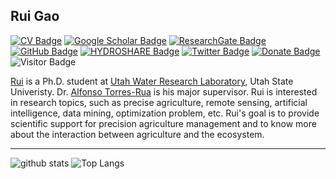 ## Rui Gao

[![CV Badge](https://img.shields.io/badge/My-CV-critical)](https://docs.google.com/document/d/1FUbhnOxz0WG6TyHODxlk2HjT_ADTt2i6OH1oawPxXmk/edit?usp=sharing)
[![Google Scholar Badge](https://img.shields.io/badge/Google-Scholar-blue)](https://scholar.google.com/citations?user=t0JFmREAAAAJ&hl=en&oi=sra)
[![ResearchGate Badge](https://img.shields.io/badge/My-ResearchGate-green)](https://www.researchgate.net/profile/Rui-Gao-55)
[![GitHub Badge](https://img.shields.io/github/followers/RuiGao9?style=social)](https://github.com/RuiGao9?tab=followers)
[![HYDROSHARE Badge](https://img.shields.io/badge/HYDRO-SHARE-green)](https://www.hydroshare.org/home/)
[![Twitter Badge](https://img.shields.io/twitter/follow/RaymondGao7?style=social)](https://twitter.com/RaymondGao7)
[![Donate Badge](https://img.shields.io/badge/Donate-Buy%20me%20a%20coffee-blue.svg)](https://www.buymeacoffee.com/RuiGao)
![Visitor Badge](https://visitor-badge.laobi.icu/badge?page_id=RuiGao9.RuiGao9)

[Rui](https://www.researchgate.net/profile/Rui-Gao-55) is a Ph.D. student at [Utah Water Research Laboratory](https://uwrl.usu.edu/), Utah State Univeristy. Dr. [Alfonso Torres-Rua](https://engineering.usu.edu/cee/people/faculty/torres-alfonso) is his major supervisor. Rui is interested in research topics, such as precise agriculture, remote sensing, artificial intelligence, data mining, optimization problem, etc. Rui's goal is to provide scientific support for precision agriculture management and to know more about the interaction between agriculture and the ecosystem.

---

![github stats](https://github-readme-stats.vercel.app/api?username=RuiGao9&show_icons=true)
![Top Langs](https://github-readme-stats.vercel.app/api/top-langs/?username=RuiGao9&hide=javascript,go,html)
